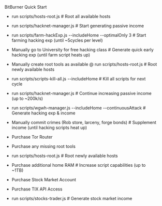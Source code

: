 BitBurner Quick Start
  * run scripts/hosts-root.js  # Root all available hosts
  * run scripts/hacknet-manager.js  # Start generating passive income
  * run scripts/farm-hackExp.js --includeHome --optimalOnly 3  # Start farming hacking exp (until ~5cycles per level)
  * Manually go to University for free hacking class  # Generate quick early hacking exp (until farm script heats up)
  
  * Manually create root tools as available
    @ run scripts/hosts-root.js  # Root newly available hosts

  * run scripts/scripts-kill-all.js --includeHome  # Kill all scripts for next cycle
  * run scripts/hacknet-manager.js  # Continue increasing passive income (up to ~200k/s)
  * run scripts/wgwh-manager.js --includeHome --continuousAttack  # Generate hacking exp & income
  * Manually commit crimes (Rob store, larceny, forge bonds)  # Supplement income (until hacking scripts heat up)

  * Purchase Tor Router
  * Purchase any missing root tools
  * run scripts/hosts-root.js  # Root newly available hosts

  * Purchase additional home RAM  # Increase script capabilities (up to ~1TB)

  * Purchase Stock Market Account
  * Purchase TIX API Access
  * run scripts/stocks-trader.js  # Generate stock market income
